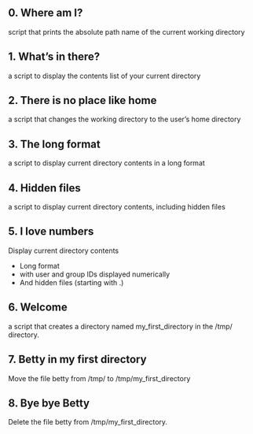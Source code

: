 ## 0. Where am I?
script that prints the absolute path name of the current working directory
## 1. What’s in there?
a script to display the contents list of your current directory
## 2. There is no place like home
a script that changes the working directory to the user’s home directory
## 3. The long format
a script to display current directory contents in a long format
## 4. Hidden files
a script to display current directory contents, including hidden files
## 5. I love numbers
Display current directory contents
* Long format
* with user and group IDs displayed numerically
* And hidden files (starting with .)
## 6. Welcome
a script that creates a directory named my_first_directory in the /tmp/ directory.
## 7. Betty in my first directory
Move the file betty from /tmp/ to /tmp/my_first_directory
## 8. Bye bye Betty
Delete the file betty from /tmp/my_first_directory.
